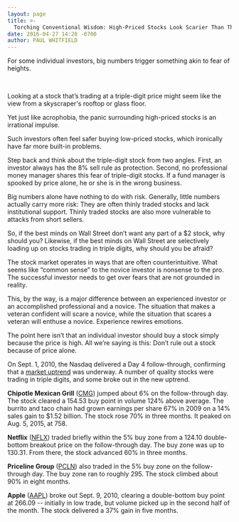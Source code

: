 ```yaml
---
layout: page
title: >-
  Torching Conventional Wisdom: High-Priced Stocks Look Scarier Than They Are
date: 2016-04-27 14:28 -0700
author: PAUL WHITFIELD
---
```





For some individual investors, big numbers trigger something akin to fear of heights.


 


Looking at a stock that’s trading at a triple-digit price might seem like the view from a skyscraper's rooftop or glass floor.


Yet just like acrophobia, the panic surrounding high-priced stocks is an irrational impulse.


Such investors often feel safer buying low-priced stocks, which ironically have far more built-in problems.


Step back and think about the triple-digit stock from two angles. First, an investor always has the 8% sell rule as protection. Second, no professional money manager shares this fear of triple-digit stocks. If a fund manager is spooked by price alone, he or she is in the wrong business.


Big numbers alone have nothing to do with risk. Generally, little numbers actually carry more risk: They are often thinly traded stocks and lack institutional support. Thinly traded stocks are also more vulnerable to attacks from short sellers.


So, if the best minds on Wall Street don’t want any part of a \$2 stock, why should you? Likewise, if the best minds on Wall Street are selectively loading up on stocks trading in triple digits, why should you be afraid?


The stock market operates in ways that are often counterintuitive. What seems like “common sense” to the novice investor is nonsense to the pro. The successful investor needs to get over fears that are not grounded in reality.


This, by the way, is a major difference between an experienced investor or an accomplished professional and a novice. The situation that makes a veteran confident will scare a novice, while the situation that scares a veteran will enthuse a novice. Experience rewires emotions.


The point here isn’t that an individual investor should buy a stock simply because the price is high. All we’re saying is this: Don’t rule out a stock because of price alone.


On Sept. 1, 2010, the Nasdaq delivered a Day 4 follow-through, confirming that a [market uptrend](https://www.investors.com/category/market-trend/the-big-picture/) was underway. A number of quality stocks were trading in triple digits, and some broke out in the new uptrend.


**Chipotle Mexican Grill** ([CMG](https://research.investors.com/quote.aspx?symbol=CMG)) jumped about 6% on the follow-through day. The stock cleared a 154.53 buy point in volume 124% above average. The burrito and taco chain had grown earnings per share 67% in 2009 on a 14% sales gain to \$1.52 billion. The stock rose 70% in three months. It peaked on Aug. 5, 2015, at 758.


**Netflix** ([NFLX](https://research.investors.com/quote.aspx?symbol=NFLX)) traded briefly within the 5% buy zone from a 124.10 double-bottom breakout price on the follow-through day. The buy zone was up to 130.31. From there, the stock advanced 60% in three months.


**Priceline Group** ([PCLN](https://research.investors.com/quote.aspx?symbol=PCLN)) also traded in the 5% buy zone on the follow-through day. The buy zone ran to roughly 295. The stock climbed about 90% in eight months.


**Apple** ([AAPL](https://research.investors.com/quote.aspx?symbol=AAPL)) broke out Sept. 9, 2010, clearing a double-bottom buy point at 266.09 -- initially in low trade, but volume picked up in the second half of the month. The stock delivered a 37% gain in five months.





